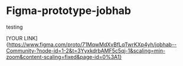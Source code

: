 # Figma-prototype-jobhab
testing

[YOUR LINK]{https://www.figma.com/proto/71MqwMdXvBfLqTwrKXp4yh/jobhab--Community-?node-id=1-2&t=3YyxkdrbAMF5c5qj-1&scaling=min-zoom&content-scaling=fixed&page-id=0%3A1}

